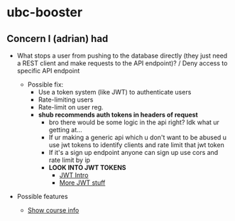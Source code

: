 # ubc-booster

## Concern I (adrian) had
- What stops a user from pushing to the database directly (they just need a REST client and make requests to the API endpoint)? / Deny access to specific API endpoint
  - Possible fix:
    - Use a token system (like JWT) to authenticate users
    - Rate-limiting users
    - Rate-limit on user reg.
    - **shub recommends auth tokens in headers of request**
      - bro there would be some logic in the api right? Idk what ur getting at...
      - If ur making a generic api which u don't want to be abused u use jwt tokens to identify clients and rate limit that jwt token
      - If it's a sign up endpoint anyone can sign up use cors and rate limit by ip
      - **LOOK INTO JWT TOKENS**
        - [JWT Intro](https://jwt.io/introduction/)
        - [More JWT stuff](https://www.howtogeek.com/devops/what-are-json-web-tokens-jwts-why-do-apis-use-them/#:~:text=JWTs%20are%20frequently%20used%20for%20API%20authentication%20because,token%20is%20signed%20using%20the%20server%27s%20secret%20key)

- Possible features
  - [Show course info](https://ubcexplorer.io/api)
